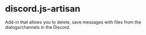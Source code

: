 # discord.js-artisan
Add-in that allows you to delete, save messages with files from the dialogs/channels in the Discord.
